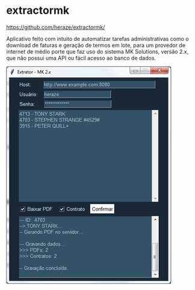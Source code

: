 # extractormk
https://github.com/heraze/extractormk/

Aplicativo feito com intuito de automatizar tarefas administrativas como o download de faturas e geração de termos em lote, para um provedor de internet de médio porte que faz uso do sistema MK Solutions, versão 2.x, que não possui uma API ou fácil acesso ao banco de dados.

![](images/screenshot.png)
